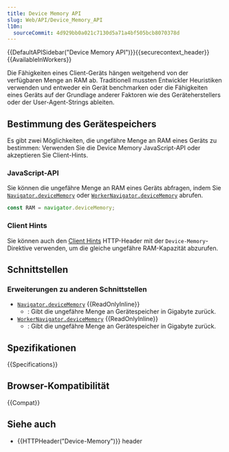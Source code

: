 ```yaml
---
title: Device Memory API
slug: Web/API/Device_Memory_API
l10n:
  sourceCommit: 4d929bb0a021c7130d5a71a4bf505bcb8070378d
---
```


{{DefaultAPISidebar("Device Memory API")}}{{securecontext_header}}{{AvailableInWorkers}}

Die Fähigkeiten eines Client-Geräts hängen weitgehend von der verfügbaren Menge an RAM ab. Traditionell mussten Entwickler Heuristiken verwenden und entweder ein Gerät benchmarken oder die Fähigkeiten eines Geräts auf der Grundlage anderer Faktoren wie des Geräteherstellers oder der User-Agent-Strings ableiten.

## Bestimmung des Gerätespeichers

Es gibt zwei Möglichkeiten, die ungefähre Menge an RAM eines Geräts zu bestimmen: Verwenden Sie die Device Memory JavaScript-API oder akzeptieren Sie Client-Hints.

### JavaScript-API

Sie können die ungefähre Menge an RAM eines Geräts abfragen, indem Sie [`Navigator.deviceMemory`](/de/docs/Web/API/Navigator/deviceMemory) oder [`WorkerNavigator.deviceMemory`](/de/docs/Web/API/WorkerNavigator/deviceMemory) abrufen.

```js
const RAM = navigator.deviceMemory;
```

### Client Hints

Sie können auch den [Client Hints](/de/docs/Web/HTTP/Guides/Client_hints) HTTP-Header mit der `Device-Memory`-Direktive verwenden, um die gleiche ungefähre RAM-Kapazität abzurufen.

## Schnittstellen

### Erweiterungen zu anderen Schnittstellen

- [`Navigator.deviceMemory`](/de/docs/Web/API/Navigator/deviceMemory) {{ReadOnlyInline}}
  - : Gibt die ungefähre Menge an Gerätespeicher in Gigabyte zurück.
- [`WorkerNavigator.deviceMemory`](/de/docs/Web/API/WorkerNavigator/deviceMemory) {{ReadOnlyInline}}
  - : Gibt die ungefähre Menge an Gerätespeicher in Gigabyte zurück.

## Spezifikationen

{{Specifications}}

## Browser-Kompatibilität

{{Compat}}

## Siehe auch

- {{HTTPHeader("Device-Memory")}} header
